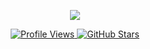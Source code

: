 <p align="center">
    <a href="https://skillicons.dev">
        <img src="https://skillicons.dev/icons?i=git,github,vscode,visualstudio,discord,linux,mongodb,mysql,nextjs,postman,react,nodejs,html,css,py,ts,cs,cpp,java,js,ruby,kotlin&perline=8" />
    </a>
</p>

<p align="center">
    <a href="https://github.com/nexusverypro">
        <img src="https://komarev.com/ghpvc/?username=nexusverypro&style=flat-square&color=blue" alt="Profile Views" />
    </a>
    <a href="https://github.com/nexusverypro?tab=repositories">
        <img src="https://img.shields.io/github/stars/nexusverypro?label=Stars&style=flat-square" alt="GitHub Stars" />
    </a>
</p>
